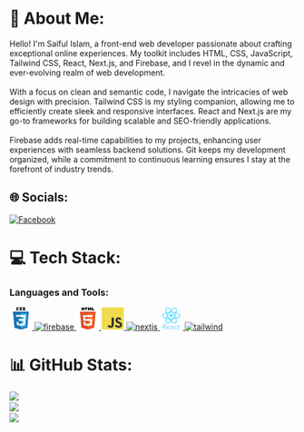 
# 💫 About Me:
Hello! I'm Saiful Islam, a front-end web developer passionate about crafting exceptional online experiences. My toolkit includes HTML, CSS, JavaScript, Tailwind CSS, React, Next.js, and Firebase, and I revel in the dynamic and ever-evolving realm of web development.<br><br>With a focus on clean and semantic code, I navigate the intricacies of web design with precision. Tailwind CSS is my styling companion, allowing me to efficiently create sleek and responsive interfaces. React and Next.js are my go-to frameworks for building scalable and SEO-friendly applications.<br><br>Firebase adds real-time capabilities to my projects, enhancing user experiences with seamless backend solutions. Git keeps my development organized, while a commitment to continuous learning ensures I stay at the forefront of industry trends.


## 🌐 Socials:
[![Facebook](https://img.shields.io/badge/Facebook-%231877F2.svg?logo=Facebook&logoColor=white)](https://facebook.com/https://web.facebook.com/profile.php?id=100078096443498) 

# 💻 Tech Stack:
<h3 align="left">Languages and Tools:</h3>
<p align="left"> <a href="https://www.w3schools.com/css/" target="_blank" rel="noreferrer"> <img src="https://raw.githubusercontent.com/devicons/devicon/master/icons/css3/css3-original-wordmark.svg" alt="css3" width="40" height="40"/> </a> <a href="https://firebase.google.com/" target="_blank" rel="noreferrer"> <img src="https://www.vectorlogo.zone/logos/firebase/firebase-icon.svg" alt="firebase" width="40" height="40"/> </a> <a href="https://www.w3.org/html/" target="_blank" rel="noreferrer"> <img src="https://raw.githubusercontent.com/devicons/devicon/master/icons/html5/html5-original-wordmark.svg" alt="html5" width="40" height="40"/> </a> <a href="https://developer.mozilla.org/en-US/docs/Web/JavaScript" target="_blank" rel="noreferrer"> <img src="https://raw.githubusercontent.com/devicons/devicon/master/icons/javascript/javascript-original.svg" alt="javascript" width="40" height="40"/> </a> <a href="https://nextjs.org/" target="_blank" rel="noreferrer"> <img src="https://cdn.worldvectorlogo.com/logos/nextjs-2.svg" alt="nextjs" width="40" height="40"/> </a> <a href="https://reactjs.org/" target="_blank" rel="noreferrer"> <img src="https://raw.githubusercontent.com/devicons/devicon/master/icons/react/react-original-wordmark.svg" alt="react" width="40" height="40"/> </a> <a href="https://tailwindcss.com/" target="_blank" rel="noreferrer"> <img src="https://www.vectorlogo.zone/logos/tailwindcss/tailwindcss-icon.svg" alt="tailwind" width="40" height="40"/> </a> </p>

# 📊 GitHub Stats:
![](https://github-readme-stats.vercel.app/api?username=SaifulIslamsakil&theme=react&hide_border=false&include_all_commits=false&count_private=false)<br/>
![](https://github-readme-streak-stats.herokuapp.com/?user=SaifulIslamsakil&theme=react&hide_border=false)<br/>
![](https://github-readme-stats.vercel.app/api/top-langs/?username=SaifulIslamsakil&theme=react&hide_border=false&include_all_commits=false&count_private=false&layout=compact)



